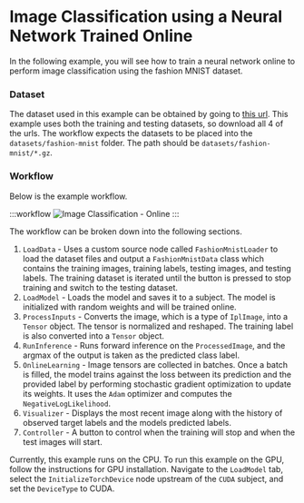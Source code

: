 # Image Classification using a Neural Network Trained Online

In the following example, you will see how to train a neural network online to perform image classification using the fashion MNIST dataset.

### Dataset

The dataset used in this example can be obtained by going to [this url](https://github.com/zalandoresearch/fashion-mnist?tab=readme-ov-file#get-the-data). This example uses both the training and testing datasets, so download all 4 of the urls. The workflow expects the datasets to be placed into the `datasets/fashion-mnist` folder. The path should be `datasets/fashion-mnist/*.gz`.

### Workflow

Below is the example workflow.

:::workflow
![Image Classification - Online](NeuralNetsTrainedOnline.bonsai)
:::

The workflow can be broken down into the following sections.
1. `LoadData` - Uses a custom source node called `FashionMnistLoader` to load the dataset files and output a `FashionMnistData` class which contains the training images, training labels, testing images, and testing labels. The training dataset is iterated until the button is pressed to stop training and switch to the testing dataset. 
2. `LoadModel` - Loads the model and saves it to a subject. The model is initialized with random weights and will be trained online.
3. `ProcessInputs` - Converts the image, which is a type of `IplImage`, into a `Tensor` object. The tensor is normalized and reshaped. The training label is also converted into a `Tensor` object.
4. `RunInference` - Runs forward inference on the `ProcessedImage`, and the argmax of the output is taken as the predicted class label.
5. `OnlineLearning` - Image tensors are collected in batches. Once a batch is filled, the model trains against the loss between its prediction and the provided label by performing stochastic gradient optimization to update its weights. It uses the `Adam` optimizer and computes the `NegativeLogLikelihood`.
6. `Visualizer` - Displays the most recent image along with the history of observed target labels and the models predicted labels.
7. `Controller` - A button to control when the training will stop and when the test images will start.

Currently, this example runs on the CPU. To run this example on the GPU, follow the instructions for GPU installation. Navigate to the `LoadModel` tab, select the `InitializeTorchDevice` node upstream of the `CUDA` subject, and set the `DeviceType` to CUDA. 
